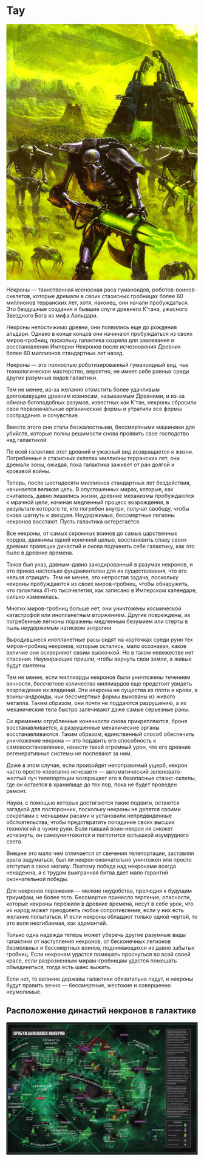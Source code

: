 # Тау

![necrons](necron_pic.jpg)

Некроны — таинственная ксеносная раса гуманоидов, роботов-воинов-скелетов, которые дремали в своих стазисных гробницах более 60 миллионов терранских лет, хотя, наконец, они начали пробуждаться. Это бездушные создания и бывшие слуги древнего К'тана, ужасного Звездного Бога из мифа Аэльдари.

Некроны непостижимо древни, они появились еще до рождения альдари. Однако в конце концов они начинают пробуждаться из своих миров-гробниц, поскольку галактика созрела для завоевания и восстановления Империи Некронов после исчезновения Древних более 60 миллионов стандартных лет назад.

Некроны — это полностью роботизированный гуманоидный вид, чье технологическое мастерство, вероятно, не имеет себе равных среди других разумных видов галактики.

Тем не менее, из-за желания отомстить более удачливым долгоживущим древним ксеносам, называемым Древними, и из-за обмана богоподобных разумов, известных как К'тан, некроны сбросили свои первоначальные органические формы и утратили все формы сострадания. и сочувствие.

Вместо этого они стали безжалостными, бессмертными машинами для убийств, которые полны решимости снова проявить свое господство над галактикой.

По всей галактике этот древний и ужасный вид возвращается к жизни. Погребенные в стазисных склепах миллионы терранских лет, они дремали эоны, ожидая, пока галактика заживет от ран долгой и кровавой войны.

Теперь, после шестидесяти миллионов стандартных лет бездействия, начинается великая цель. В опустошенных мирах, которые, как считалось, давно лишились жизни, древние механизмы пробуждаются к мрачной цели, начиная медленный процесс возрождения, в результате которого те, кто погребен внутри, получат свободу, чтобы снова шагнуть к звездам. Неудержимые, бессмертные легионы некронов восстают. Пусть галактика остерегается.

Все некроны, от самых скромных воинов до самых царственных лордов, движимы одной конечной целью, восстановить славу своих древних правящих династий и снова подчинить себе галактику, как это было в древние времена.

Таков был указ, давным-давно закодированный в разумах некронов, и это приказ настолько фундаментален для их существования, что его нельзя отрицать. Тем не менее, это непростая задача, поскольку некроны пробуждаются из своих миров-гробниц, чтобы обнаружить, что галактика 41-го тысячелетия, как записано в Имперском календаре, сильно изменилась.

Многих миров-гробниц больше нет, они уничтожены космической катастрофой или инопланетным вторжением. Другие повреждены, их погребенные легионы поражены медленным безумием или стерты в пыль неудержимым натиском энтропии.

Выродившиеся инопланетные расы сидят на корточках среди руин тех миров-гробниц некронов, которые остались, мало осознавая, какое величие они оскверняют своим выскочкой. Но в таком невежестве нет спасения. Неумирающие пришли, чтобы вернуть свои земли, а живые будут сметены.

Тем не менее, если миллиарды некронов были уничтожены течением вечности, бессчетное количество миллиардов еще предстоит увидеть возрождение их владений. Эти некроны не существа из плоти и крови, а воины-андроиды, чьи бессмертные формы выкованы из живого металла. Таким образом, они почти не поддаются разрушению, а их механические тела быстро залечивают даже самые серьезные раны.

Со временем отрубленные конечности снова прикрепляются, броня восстанавливается, а разрушенные механические органы восстанавливаются. Таким образом, единственный способ обеспечить уничтожение некрона — это подавить его способность к самовосстановлению, нанести такой огромный урон, что его древние регенеративные системы не поспевают за ним.

Даже в этом случае, если произойдет непоправимый ущерб, некрон часто просто «поэтапно исчезает» — автоматический зеленовато-желтый луч телепортации возвращает его в безопасные стазис-склепы, где он остается в хранилище до тех пор, пока не будет проведен ремонт.

Науки, с помощью которых достигаются такие подвиги, остаются загадкой для посторонних, поскольку некроны не делятся своими секретами с меньшими расами и установили непредвиденные обстоятельства, чтобы предотвратить попадание своих высших технологий в чужие руки. Если павший воин-некрон не сможет исчезнуть, он самоуничтожится и поглотится вспышкой изумрудного света.

Внешне это мало чем отличается от свечения телепортации, заставляя врага задуматься, был ли некрон окончательно уничтожен или просто отступил в свою могилу. Поэтому победа над некронами всегда ненадежна, а с трудом выигранная битва дает мало гарантий окончательной победы.

Для некронов поражения — мелкие неудобства, прелюдия к будущим триумфам, не более того. Бессмертие принесло терпение; опасности, которые некроны пережили в древние времена, несут в себе урок, что их народ может преодолеть любое сопротивление, если у них есть желание попытаться. И если некроны обладают только одной чертой, то это воля несгибаемая, как адамантий.

Только одна надежда теперь может уберечь другие разумные виды галактики от наступления некронов, от бесконечных легионов безмолвных и бессмертных воинов, поднимающихся из давно забытых гробниц. Если некронам удастся помешать проснуться во всей своей красе, если разрозненным мирам-гробницам удастся помешать объединиться, тогда есть шанс выжить.

Если нет, то великие державы галактики обязательно падут, и некроны будут править вечно — бессмертные, жестокие и совершенно неумолимые.

## Расположение династий некронов в галактике

![necrons1](necron_map1.jpg)
